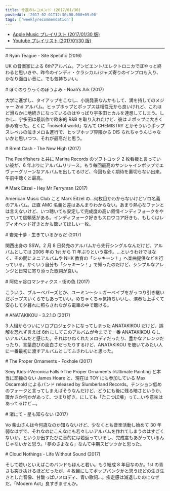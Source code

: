 ```yaml
---
title: 今週のレコメンド (2017/01/30)
postedAt: '2017-02-01T12:30:00.000+09:00'
tags: ['weeklyrecommendation']
---
```


- [Apple Music プレイリスト (2017/01/30 版)](https://itunes.apple.com/jp/playlist/jin-zhounorekomendo-2017-01/idpl.de997a46a32445c88b77986f34319559)
- [Youtube プレイリスト (2017/01/30 版)](https://www.youtube.com/playlist?list=PLegnWsUgQayf-wtMGTnnjgJVKIl15TPee)

---

\# Ryan Teague - Site Specific (2016)

UK の音楽家による 6th?アルバム。アンビエント/エレクトロニカでぼやっと終わると思いきや、昨今のインディ・クラシカル/ジャズ寄りのインプロも入り、かなり面白い音に。でも気持ちいい。

\# ぼくのりりっくのぼうよみ - Noah’s Ark (2017)

大学に進学し、タイアップをこなし、小説発表なんかもして、満を持してのメジャー 2nd アルバム。ヒップホップとポップスは相性元から良いけれど、これほど滑らかに地続きになっているのはやっぱり宇多田ヒカルを連想してしまう。しかし、宇多田は最新作で欧米的 R&B を取り入れたけど、彼は J ポップに大きく歩み寄った。とくに「noiseful world」なんて CHEMISTRY とかそういうポップスレベルの泣きメロ＆進行で、ヒップホップ界隈から DIS られちゃうんじゃないかと思いつつ、それが最高だと思う。

\# Brent Cash - The New High (2017)

The Pearlfishers と共に Marina Records のソフトロック 2 枚看板と言っていい彼が、6 年ぶりにアルバムリリース。もう毎回最高のサンシャインポップでエヴァーグリーンなアルバムを出してるけど、今回も全く期待を裏切らない出来。午前中聴くと最高。

\# Mark Eitzel - Hey Mr Ferryman (2017)

American Music Club こと Mark Eitzel の…何枚目かわからないけどソロ名義のアルバム。正直 AMC 名義と差はあんまりわからない。あまり熱心なファンとは言えないけど、いつ聴いても安定して完成度の高い叙情インディフォークをやっていて信頼感がある。インディフォーク好きもスロウコア好きも、もしくはレディオヘッド好きとかも聴いてほしい一枚。

\# 岩見十夢 - 生きているからだ (2017)

関西出身の SSW。2 月 8 日発売のアルバムから先行シングルなんだけど、アルバムとしては 2006 年の 1st から 11 年ぶりという寡作。…というわけではなく、その間にミニアルバムや NHK 教育の「シャキーン！」へ楽曲提供などを行っている。かくいう自分も「シャキーン！」で知ったのだけど、シンプルなアレンジと日常に寄り添った歌詞が良い。

\# 阿佐ヶ谷ロマンティクス - 街の色 (2017)

こういう、ブルーペパーズとか、ユーミン～シュガーベイブをがっつり引き継いだポップスいくらでもあっていい。めちゃくちゃ気持ちいいし、演奏も上手くて安心して夕暮れに照らされながら電車の中で聴ける。

\# ANATAKIKOU - 3.2.1.O (2017)

3 人組からついにソロプロジェクトになってしまった ANATAKIKOU だけど、誤解を恐れず言えば 6th にしてこのアルバムが今までで一番 ANATAKIKOU らしいアルバムだと感じた。それはひねくれたメロディだったり、豊かなアレンジだったり、言葉遊びの面白さだったりするけど、ANATAKIKOU を聴いてみたい人に一番最初に渡すアルバムとしてふさわしいと思った。

\# The Proper Ornaments - Foxhole (2017)

Sexy Kids→Veronica Falls→The Proper Ornaments→Ultimate Painting と本当に節操のない James Hoare と、現在は TOY にも参加している Max Oscarnold によるバンド released by Slumberland Records。テンション低めのフォークと言ってしまえばそうなんだけど、どうにも後に残る暗さというか、暖かさか何かがあって、つまり好き。にしても「たこつぼ壕」って…いや意味はあってるけど…。

\# 渚にて - 星も知らない (2017)

Vo 柴山さんは今何歳なのか知らないけど、少なくとも音楽活動し始めて 30 年弱なはずで、それなのにこんなにも若々しいアルバムを作れてしまうのはすごくないか。というか出すたびに音的には若返っているし、完成度もあがっているんじゃないかと思う。「夢のさよなら」なんて中期スピッツかと思った。

\# Cloud Nothings - Life Without Sound (2017)

そして若いといえばこのバンドもほんと若い。もう結成 8 年目なのか。1st の青さも突き抜けるほどだったが、4 枚目にしてポップパンクかと思うほどの生き生きとした音像、甘酸っぱいメロディ、青い歌詞…。疾走感は減退したのになぜだ。「Modern Act」良すぎませんか。
